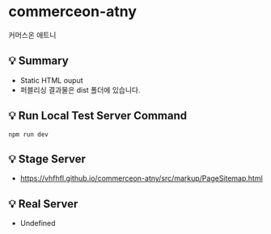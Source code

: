 # commerceon-atny
커머스온 애트니

## 💡 Summary
- Static HTML ouput
- 퍼블리싱 결과물은 dist 폴더에 있습니다.

## 💡 Run Local Test Server Command
```
npm run dev
```

## 💡 Stage Server
- https://vhfhfl.github.io/commerceon-atny/src/markup/PageSitemap.html

## 💡 Real Server
- Undefined
